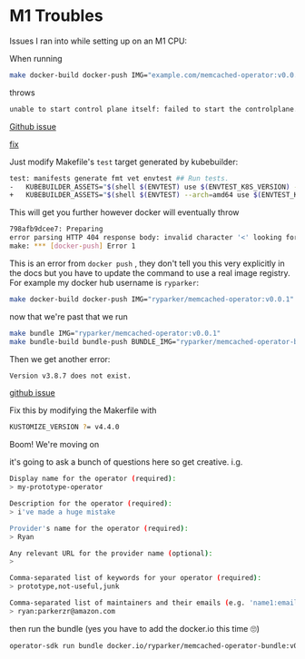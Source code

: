 # M1 Troubles

Issues I ran into while setting up on an M1 CPU:

When running

```sh
make docker-build docker-push IMG="example.com/memcached-operator:v0.0.1"
```

throws

```sh
unable to start control plane itself: failed to start the controlplane. retried 5 times: exec: \"etcd\": executable file not found in $PATH
```

[Github issue](https://github.com/operator-framework/operator-sdk/issues/5090)

[fix](https://github.com/kubernetes-sigs/controller-runtime/issues/1657#issuecomment-988484517)

Just modify Makefile's `test` target generated by kubebuilder:
```sh
test: manifests generate fmt vet envtest ## Run tests.
-	KUBEBUILDER_ASSETS="$(shell $(ENVTEST) use $(ENVTEST_K8S_VERSION) -p path)" go test ./... -coverprofile cover.out
+	KUBEBUILDER_ASSETS="$(shell $(ENVTEST) --arch=amd64 use $(ENVTEST_K8S_VERSION) -p path)" go test ./... -coverprofile cover.out
```


This will get you further however docker will eventually throw

```sh
798afb9dcee7: Preparing
error parsing HTTP 404 response body: invalid character '<' looking for beginning of value: "<?xml version=\"1.0\" encoding=\"iso-8859-1\"?>\n<!DOCTYPE html PUBLIC \"-//W3C//DTD XHTML 1.0 Transitional//EN\"\n         \"http://www.w3.org/TR/xhtml1/DTD/xhtml1-transitional.dtd\">\n<html xmlns=\"http://www.w3.org/1999/xhtml\" xml:lang=\"en\" lang=\"en\">\n\t<head>\n\t\t<title>404 - Not Found</title>\n\t</head>\n\t<body>\n\t\t<h1>404 - Not Found</h1>\n\t\t<script type=\"text/javascript\" src=\"//wpc.75674.betacdn.net/0075674/www/ec_tpm_bcon.js\"></script>\n\t</body>\n</html>\n"
make: *** [docker-push] Error 1
```


This is an error from `docker push` , they don't tell you this very explicitly in the docs but you have to update the command to use a real image registry. For example my docker hub username is `ryparker`:

```sh
make docker-build docker-push IMG="ryparker/memcached-operator:v0.0.1"
```


now that we're past that we run
```sh
make bundle IMG="ryparker/memcached-operator:v0.0.1"
make bundle-build bundle-push BUNDLE_IMG="ryparker/memcached-operator-bundle:v0.0.1"
```

Then we get another error:

```sh
Version v3.8.7 does not exist.
```

[github issue](https://github.com/operator-framework/operator-sdk/issues/5785)

Fix this by modifying the Makerfile with

```sh
KUSTOMIZE_VERSION ?= v4.4.0
```

Boom! We're moving on

it's going to ask a bunch of questions here so get creative. i.g.

```sh
Display name for the operator (required):
> my-prototype-operator

Description for the operator (required):
> i've made a huge mistake

Provider's name for the operator (required):
> Ryan

Any relevant URL for the provider name (optional):
>

Comma-separated list of keywords for your operator (required):
> prototype,not-useful,junk

Comma-separated list of maintainers and their emails (e.g. 'name1:email1, name2:email2') (required):
> ryan:parkerzr@amazon.com
```


then run the bundle (yes you have to add the docker.io this time 🙄)

```sh
operator-sdk run bundle docker.io/ryparker/memcached-operator-bundle:v0.0.1
```
